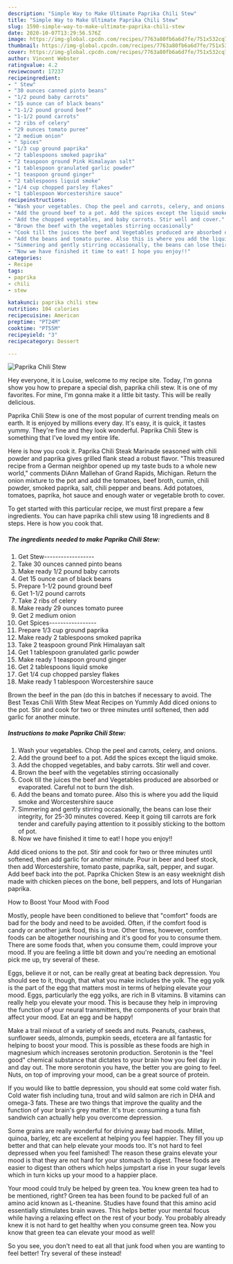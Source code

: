 ```yaml
---
description: "Simple Way to Make Ultimate Paprika Chili Stew"
title: "Simple Way to Make Ultimate Paprika Chili Stew"
slug: 1590-simple-way-to-make-ultimate-paprika-chili-stew
date: 2020-10-07T13:29:56.576Z
image: https://img-global.cpcdn.com/recipes/7763a80fb6a6d7fe/751x532cq70/paprika-chili-stew-recipe-main-photo.jpg
thumbnail: https://img-global.cpcdn.com/recipes/7763a80fb6a6d7fe/751x532cq70/paprika-chili-stew-recipe-main-photo.jpg
cover: https://img-global.cpcdn.com/recipes/7763a80fb6a6d7fe/751x532cq70/paprika-chili-stew-recipe-main-photo.jpg
author: Vincent Webster
ratingvalue: 4.2
reviewcount: 17237
recipeingredient:
- " Stew"
- "30 ounces canned pinto beans"
- "1/2 pound baby carrots"
- "15 ounce can of black beans"
- "1-1/2 pound ground beef"
- "1-1/2 pound carrots"
- "2 ribs of celery"
- "29 ounces tomato puree"
- "2 medium onion"
- " Spices"
- "1/3 cup ground paprika"
- "2 tablespoons smoked paprika"
- "2 teaspoon ground Pink Himalayan salt"
- "1 tablespoon granulated garlic powder"
- "1 teaspoon ground ginger"
- "2 tablespoons liquid smoke"
- "1/4 cup chopped parsley flakes"
- "1 tablespoon Worcestershire sauce"
recipeinstructions:
- "Wash your vegetables. Chop the peel and carrots, celery, and onions."
- "Add the ground beef to a pot. Add the spices except the liquid smoke."
- "Add the chopped vegetables, and baby carrots. Stir well and cover."
- "Brown the beef with the vegetables stirring occasionally"
- "Cook till the juices the beef and Vegetables produced are absorbed or evaporated. Careful not to burn the dish."
- "Add the beans and tomato puree. Also this is where you add the liquid smoke and Worcestershire sauce"
- "Simmering and gently stirring occasionally, the beans can lose their integrity, for 25-30 minutes covered. Keep it going till carrots are fork tender and carefully paying attention to it possibly sticking to the bottom of pot."
- "Now we have finished it time to eat! I hope you enjoy!!"
categories:
- Recipe
tags:
- paprika
- chili
- stew

katakunci: paprika chili stew 
nutrition: 104 calories
recipecuisine: American
preptime: "PT24M"
cooktime: "PT55M"
recipeyield: "3"
recipecategory: Dessert

---
```



![Paprika Chili Stew](https://img-global.cpcdn.com/recipes/7763a80fb6a6d7fe/751x532cq70/paprika-chili-stew-recipe-main-photo.jpg)

Hey everyone, it is Louise, welcome to my recipe site. Today, I'm gonna show you how to prepare a special dish, paprika chili stew. It is one of my favorites. For mine, I'm gonna make it a little bit tasty. This will be really delicious.

Paprika Chili Stew is one of the most popular of current trending meals on earth. It is enjoyed by millions every day. It's easy, it is quick, it tastes yummy. They're fine and they look wonderful. Paprika Chili Stew is something that I've loved my entire life.

Here is how you cook it. Paprika Chili Steak Marinade seasoned with chili powder and paprika gives grilled flank stead a robust flavor. &#34;This treasured recipe from a German neighbor opened up my taste buds to a whole new world,&#34; comments DiAnn Mallehan of Grand Rapids, Michigan. Return the onion mixture to the pot and add the tomatoes, beef broth, cumin, chili powder, smoked paprika, salt, chili pepper and beans. Add potatoes, tomatoes, paprika, hot sauce and enough water or vegetable broth to cover.


To get started with this particular recipe, we must first prepare a few ingredients. You can have paprika chili stew using 18 ingredients and 8 steps. Here is how you cook that.

<!--inarticleads1-->

##### The ingredients needed to make Paprika Chili Stew:

1. Get  Stew------------------
1. Take 30 ounces canned pinto beans
1. Make ready 1/2 pound baby carrots
1. Get 15 ounce can of black beans
1. Prepare 1-1/2 pound ground beef
1. Get 1-1/2 pound carrots
1. Take 2 ribs of celery
1. Make ready 29 ounces tomato puree
1. Get 2 medium onion
1. Get  Spices-----------------
1. Prepare 1/3 cup ground paprika
1. Make ready 2 tablespoons smoked paprika
1. Take 2 teaspoon ground Pink Himalayan salt
1. Get 1 tablespoon granulated garlic powder
1. Make ready 1 teaspoon ground ginger
1. Get 2 tablespoons liquid smoke
1. Get 1/4 cup chopped parsley flakes
1. Make ready 1 tablespoon Worcestershire sauce


Brown the beef in the pan (do this in batches if necessary to avoid. The Best Texas Chili With Stew Meat Recipes on Yummly Add diced onions to the pot. Stir and cook for two or three minutes until softened, then add garlic for another minute. 

<!--inarticleads2-->

##### Instructions to make Paprika Chili Stew:

1. Wash your vegetables. Chop the peel and carrots, celery, and onions.
1. Add the ground beef to a pot. Add the spices except the liquid smoke.
1. Add the chopped vegetables, and baby carrots. Stir well and cover.
1. Brown the beef with the vegetables stirring occasionally
1. Cook till the juices the beef and Vegetables produced are absorbed or evaporated. Careful not to burn the dish.
1. Add the beans and tomato puree. Also this is where you add the liquid smoke and Worcestershire sauce
1. Simmering and gently stirring occasionally, the beans can lose their integrity, for 25-30 minutes covered. Keep it going till carrots are fork tender and carefully paying attention to it possibly sticking to the bottom of pot.
1. Now we have finished it time to eat! I hope you enjoy!!


Add diced onions to the pot. Stir and cook for two or three minutes until softened, then add garlic for another minute. Pour in beer and beef stock, then add Worcestershire, tomato paste, paprika, salt, pepper, and sugar. Add beef back into the pot. Paprika Chicken Stew is an easy weeknight dish made with chicken pieces on the bone, bell peppers, and lots of Hungarian paprika. 

How to Boost Your Mood with Food


Mostly, people have been conditioned to believe that "comfort" foods are bad for the body and need to be avoided. Often, if the comfort food is candy or another junk food, this is true. Other times, however, comfort foods can be altogether nourishing and it's good for you to consume them. There are some foods that, when you consume them, could improve your mood. If you are feeling a little bit down and you're needing an emotional pick me up, try several of these.

Eggs, believe it or not, can be really great at beating back depression. You should see to it, though, that what you make includes the yolk. The egg yolk is the part of the egg that matters most in terms of helping elevate your mood. Eggs, particularly the egg yolks, are rich in B vitamins. B vitamins can really help you elevate your mood. This is because they help in improving the function of your neural transmitters, the components of your brain that affect your mood. Eat an egg and be happy!

Make a trail mixout of a variety of seeds and nuts. Peanuts, cashews, sunflower seeds, almonds, pumpkin seeds, etcetera are all fantastic for helping to boost your mood. This is possible as these foods are high in magnesium which increases serotonin production. Serotonin is the "feel good" chemical substance that dictates to your brain how you feel day in and day out. The more serotonin you have, the better you are going to feel. Nuts, on top of improving your mood, can be a great source of protein.

If you would like to battle depression, you should eat some cold water fish. Cold water fish including tuna, trout and wild salmon are rich in DHA and omega-3 fats. These are two things that improve the quality and the function of your brain's grey matter. It's true: consuming a tuna fish sandwich can actually help you overcome depression. 

Some grains are really wonderful for driving away bad moods. Millet, quinoa, barley, etc are excellent at helping you feel happier. They fill you up better and that can help elevate your moods too. It's not hard to feel depressed when you feel famished! The reason these grains elevate your mood is that they are not hard for your stomach to digest. These foods are easier to digest than others which helps jumpstart a rise in your sugar levels which in turn kicks up your mood to a happier place.

Your mood could truly be helped by green tea. You knew green tea had to be mentioned, right? Green tea has been found to be packed full of an amino acid known as L-theanine. Studies have found that this amino acid essentially stimulates brain waves. This helps better your mental focus while having a relaxing effect on the rest of your body. You probably already knew it is not hard to get healthy when you consume green tea. Now you know that green tea can elevate your mood as well!

So you see, you don't need to eat all that junk food when you are wanting to feel better! Try several of these instead!

